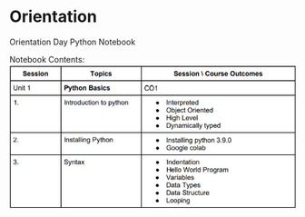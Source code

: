 # Orientation
Orientation Day Python Notebook 

Notebook Contents:
<br>
<img src="Media/Course1.jpg">
